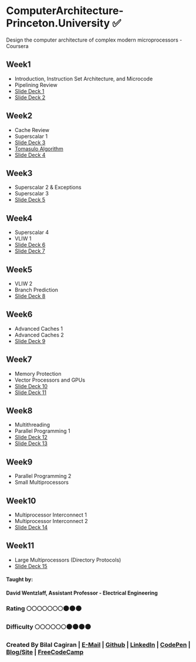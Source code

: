 # ComputerArchitecture-Princeton.University :white_check_mark:
Design the computer architecture of complex modern microprocessors - Coursera

## Week1
* Introduction, Instruction Set Architecture, and Microcode
* Pipelining Review
* [Slide Deck 1](https://d396qusza40orc.cloudfront.net/comparch%2Fcomparch-002%2Flecture_slides%2FSD1_16ijTgPupY.pdf)
* [Slide Deck 2](https://d396qusza40orc.cloudfront.net/comparch%2Fcomparch-002%2Flecture_slides%2FSD2_XAek1vrBgk.pdf)
## Week2 
* Cache Review
* Superscalar 1
* [Slide Deck 3](https://d396qusza40orc.cloudfront.net/comparch%2Fcomparch-002%2Flecture_slides%2FSD3_DbiWHJtBiA.pdf)
* [Tomasulo Algorithm](http://ieeexplore.ieee.org/document/5392028/)
* [Slide Deck 4](https://d396qusza40orc.cloudfront.net/comparch%2Fcomparch-002%2Flecture_slides%2FSD4_dqdV3aPawQ.pdf)
## Week3
* Superscalar 2 & Exceptions
* Superscalar 3
* [Slide Deck 5](https://d396qusza40orc.cloudfront.net/comparch%2Fcomparch-002%2Flecture_slides%2FSD5_IJFP1Ym1w1.pdf)
## Week4
* Superscalar 4
* VLIW 1
* [Slide Deck 6](https://d396qusza40orc.cloudfront.net/comparch%2Fcomparch-002%2Flecture_slides%2FSD6_xoAhd9IXVh.pdf)
* [Slide Deck 7](https://d396qusza40orc.cloudfront.net/comparch%2Fcomparch-002%2Flecture_slides%2FSD7_rg57xcuFRr.pdf)
## Week5
* VLIW 2
* Branch Prediction
* [Slide Deck 8](https://d396qusza40orc.cloudfront.net/comparch/comparch-002/lecture_slides/SD8_aOhftfzqnd.pdf)
## Week6
* Advanced Caches 1
* Advanced Caches 2
* [Slide Deck 9](https://d396qusza40orc.cloudfront.net/comparch%2Fcomparch-002%2Flecture_slides%2FSD9_4WI3DvS6xX.pdf)
## Week7
* Memory Protection
* Vector Processors and GPUs
* [Slide Deck 10](https://d396qusza40orc.cloudfront.net/comparch%2Fcomparch-002%2Flecture_slides%2FSD10_m7yr6DRMEh.pdf)
* [Slide Deck 11](https://d396qusza40orc.cloudfront.net/comparch%2Fcomparch-002%2Flecture_slides%2FSD11_N1K3ZoN59P.pdf)
## Week8
* Multithreading
* Parallel Programming 1
* [Slide Deck 12](https://d396qusza40orc.cloudfront.net/comparch%2Fcomparch-002%2Flecture_slides%2FSD12_jOsvHfPHA8.pdf)
* [Slide Deck 13](https://d396qusza40orc.cloudfront.net/comparch%2Fcomparch-002%2Flecture_slides%2FSD13_Es2WjeLrHf.pdf)
## Week9
* Parallel Programming 2
* Small Multiprocessors
## Week10
* Multiprocessor Interconnect 1
* Multiprocessor Interconnect 2
* [Slide Deck 14](https://d396qusza40orc.cloudfront.net/comparch%2Fcomparch-002%2Flecture_slides%2FSD14_Q1bKJOqpnE.pdf)
## Week11
* Large Multiprocessors (Directory Protocols)
* [Slide Deck 15](https://d396qusza40orc.cloudfront.net/comparch%2Fcomparch-002%2Flecture_slides%2FSD15_XG566HDQou.pdf)

#### Taught by: 
#### David Wentzlaff, Assistant Professor - Electrical Engineering

### Rating :full_moon::full_moon::full_moon::full_moon::full_moon::full_moon::full_moon::new_moon::new_moon::new_moon:
### Difficulty :full_moon::full_moon::full_moon::full_moon::full_moon::full_moon::new_moon::new_moon::new_moon::new_moon:

### Created By Bilal Cagiran | [E-Mail](mailto:bcagiran@hotmail.com) | [Github](https://github.com/extwiii/) | [LinkedIn](https://linkedin.com/in/bilalcagiran) | [CodePen](http://codepen.io/extwiii/) | [Blog/Site](http://bilalcagiran.com) | [FreeCodeCamp](https://www.freecodecamp.com/extwiii) 
